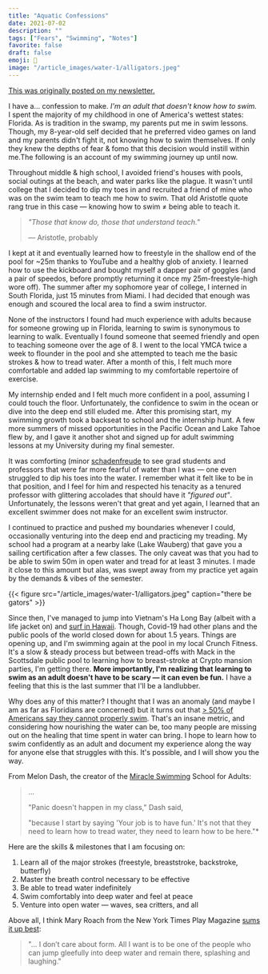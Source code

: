 ```yaml
---
title: "Aquatic Confessions"
date: 2021-07-02
description: ""
tags: ["Fears", "Swimming", "Notes"]
favorite: false
draft: false
emoji: 🌊
image: "/article_images/water-1/alligators.jpeg"
---
```


[This was originally posted on my newsletter.](https://tinyletter.com/nikhilthota/letters/s02-e04-aquatic-confessions)

I have a... confession to make. *I'm an adult that doesn't know how to swim.* I spent the majority of my childhood in one of America's wettest states: Florida. As is tradition in the swamp, my parents put me in swim lessons. Though, my 8-year-old self decided that he preferred video games on land and my parents didn't fight it, not knowing how to swim themselves. If only they knew the depths of fear & fomo that this decision would instill within me.The following is an account of my swimming journey up until now.

Throughout middle & high school, I avoided friend's houses with pools, social outings at the beach, and water parks like the plague. It wasn't until college that I decided to dip my toes in and recruited a friend of mine who was on the swim team to teach me how to swim. That old Aristotle quote rang true in this case — knowing how to swim ≠ being able to teach it.

> *"Those that know do, those that understand teach."*
> 
> — Aristotle, probably

I kept at it and eventually learned how to freestyle in the shallow end of the pool for ~25m thanks to YouTube and a healthy glob of anxiety. I learned how to use the kickboard and bought myself a dapper pair of goggles (and a pair of speedos, before promptly returning it once my 25m-freestyle-high wore off). The summer after my sophomore year of college, I interned in South Florida, just 15 minutes from Miami. I had decided that enough was enough and scoured the local area to find a swim instructor.

None of the instructors I found had much experience with adults because for someone growing up in Florida, learning to swim is synonymous to learning to walk. Eventually I found someone that seemed friendly and open to teaching someone over the age of 8. I went to the local YMCA twice a week to flounder in the pool and she attempted to teach me the basic strokes & how to tread water. After a month of this, I felt much more comfortable and added lap swimming to my comfortable repertoire of exercise.

My internship ended and I felt much more confident in a pool, assuming I could touch the floor. Unfortunately, the confidence to swim in the ocean or dive into the deep end still eluded me. After this promising start, my swimming growth took a backseat to school and the internship hunt. A few more summers of missed opportunities in the Pacific Ocean and Lake Tahoe flew by, and I gave it another shot and signed up for adult swimming lessons at my University during my final semester.

It was comforting (minor [schadenfreude](https://en.wikipedia.org/wiki/Schadenfreude?) to see grad students and professors that were far more fearful of water than I was — one even struggled to dip his toes into the water. I remember what it felt like to be in that position, and I feel for him and respected his tenacity as a tenured professor with glittering accolades that should have it *"figured out"*. Unfortunately, the lessons weren't that great and yet again, I learned that an excellent swimmer does not make for an excellent swim instructor.

I continued to practice and pushed my boundaries whenever I could, occasionally venturing into the deep end and practicing my treading. My school had a program at a nearby lake (Lake Wauberg) that gave you a sailing certification after a few classes. The only caveat was that you had to be able to swim 50m in open water and tread for at least 3 minutes. I made it close to this amount but alas, was swept away from my practice yet again by the demands & vibes of the semester.

{{< figure src="/article_images/water-1/alligators.jpeg" caption="there be gators" >}}

Since then, I've managed to jump into Vietnam's Ha Long Bay (albeit with a life jacket on) and [surf in Hawaii](https://tinyletter.com/nikhilthota/letters/s01-e03-the-sandwich-islands). Though, Covid-19 had other plans and the public pools of the world closed down for about 1.5 years. Things are opening up, and I'm swimming again at the pool in my local Crunch Fitness. It's a slow & steady process but between tread-offs with Mack in the Scottsdale public pool to learning how to breast-stroke at Crypto mansion parties, I'm getting there. **More importantly, I'm realizing that learning to swim as an adult doesn't have to be scary — it can even be fun.** I have a feeling that this is the last summer that I'll be a landlubber.

Why does any of this matter? I thought that I was an anomaly (and maybe I am as far as Floridians are concerned) but it turns out that [> 50% of Americans say they cannot properly swim](https://www.redcross.org/about-us/news-and-events/press-release/red-cross-launches-campaign-to-cut-drowning-in-half-in-50-cities.html). That's an insane metric, and considering how nourishing the water can be, too many people are missing out on the healing that time spent in water can bring. I hope to learn how to swim confidently as an adult and document my experience along the way for anyone else that struggles with this. It's possible, and I will show you the way.

From Melon Dash, the creator of the [Miracle Swimming](https://miracleswimming.com/) School for Adults:

> ...
> 
> "Panic doesn't happen in my class," Dash said,
> 
> "because I start by saying 'Your job is to have fun.' It's not that they need to learn how to tread water, they need to learn how to be here."*

Here are the skills & milestones that I am focusing on:

1. Learn all of the major strokes (freestyle, breaststroke, backstroke, butterfly)
2. Master the breath control necessary to be effective
3. Be able to tread water indefinitely
4. Swim comfortably into deep water and feel at peace
5. Venture into open water — waves, sea critters, and all

Above all, I think Mary Roach from the New York Times Play Magazine [sums it up best](https://www.nytimes.com/2008/03/02/sports/playmagazine/02play-mytribe.html):

> "... I don’t care about form. All I want is to be one of the people who can jump gleefully into deep water and remain there, splashing and laughing."
